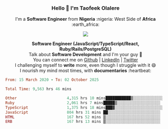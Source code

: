 ### **<p align='center'>Hello 👋 I'm Taofeek Olalere</p>**

<p align='center'>I'm a <strong>Software Engineer</strong> from <strong>Nigeria</strong> :nigeria: West Side of <strong>Africa</strong> :earth_africa:	</p>

<p align='center'> <img src='https://github-readme-stats.vercel.app/api?username=teekaytech&show_icons=true&theme=dark'> </p>


<p align='center'>
  <b>Software Engineer (JavaScript/TypeScript/React, Ruby/Rails/PostgreSQL)</b><br />
  Talk about <strong>Software Development</strong> and I'm your guy 👯 <br />
  You can connect me on <a href="https://github.com/teekaytech">Github</a> | <a href="https://linkedin.com/in/olaleretaofeek">LinkedIn</a> | <a href="https://twitter.com/ola_lere">Twitter</a> <br />
  I challenging myself to <strong>write</strong> more, even though I struggle with it 😄 <br />
  I nourish my mind most times, with <strong>documentaries</strong> :heartbeat:
</p>

<!--START_SECTION:waka-->

```ruby
From: 15 March 2020 - To: 02 October 2025

Total Time: 9,563 hrs 46 mins

Other                      4,315 hrs 10 mins███████████▒░░░░░░░░░░░░░   45.12 %
Ruby                       2,061 hrs 7 mins█████▒░░░░░░░░░░░░░░░░░░░   21.55 %
TypeScript                 1,375 hrs 18 mins███▓░░░░░░░░░░░░░░░░░░░░░   14.38 %
JavaScript                 804 hrs 31 mins ██░░░░░░░░░░░░░░░░░░░░░░░   08.41 %
HTML                       167 hrs 52 mins ▒░░░░░░░░░░░░░░░░░░░░░░░░   01.76 %
ERB                        167 hrs 13 mins ▒░░░░░░░░░░░░░░░░░░░░░░░░   01.75 %
```

<!--END_SECTION:waka-->
<!--
**teekaytech/teekaytech** is a ✨ _special_ ✨ repository because its `README.md` (this file) appears on your GitHub profile.

Here are some ideas to get you started:

- 🔭 I’m currently working on ...
- 🌱 I’m currently learning ...
- 👯 I’m looking to collaborate on ...
- 🤔 I’m looking for help with ...
- 💬 Ask me about ...
- 📫 How to reach me: ...
- 😄 Pronouns: ...
- ⚡ Fun fact: ...
-->
